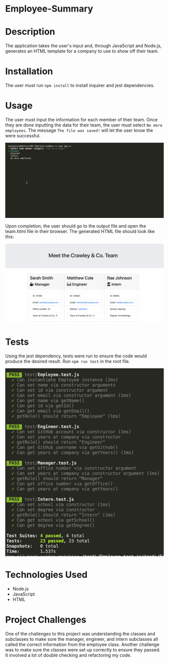 # Employee-Summary

# Description

The application takes the user's input and, through JavaScript and Node.js, generates an HTML template for a company to use to show off their team.

# Installation

The user must run `npm install` to install inquirer and jest dependencies.

# Usage

The user must input the information for each member of their team. Once they are done inputting the data for their team, the user must select `No more employees`. The message `The file was saved!` will let the user know the were successful.

![Example](assets/example.gif?raw=true)

Upon completion, the user should go to the output file and open the team.html file in their browser. The generated HTML file should look like this:

![Team](assets/screen-shots/2-generated-team.png?raw=true)

# Tests

Using the jest dependency, tests were run to ensure the code would produce the desired result. Run `npm run test` in the root file.

![Test](assets/screen-shots/1-npm-tests.png?raw=true)

# Technologies Used

- Node.js
- JavaScript
- HTML

# Project Challenges

One of the challenges to this project was understanding the classes and subclasses to make sure the manager, engineer, and intern subclasses all called the correct information from the employee class. Another challenge was to make sure the classes were set up correctly to ensure they passed. It involved a lot of double checking and refactoring my code.


